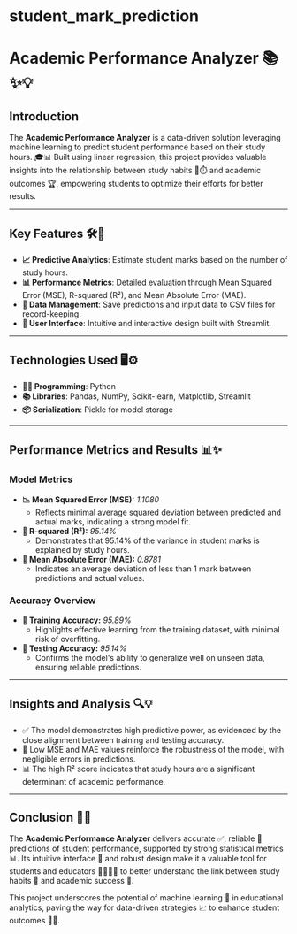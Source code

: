 # student_mark_prediction

# **Academic Performance Analyzer** 📚✨💡  

## **Introduction**  
The **Academic Performance Analyzer** is a data-driven solution leveraging machine learning to predict student performance based on their study hours. 🎓📊 Built using linear regression, this project provides valuable insights into the relationship between study habits 📖⏱️ and academic outcomes 🏆, empowering students to optimize their efforts for better results.  

---

## **Key Features** 🛠️🚀  
- **📈 Predictive Analytics**: Estimate student marks based on the number of study hours.  
- **📊 Performance Metrics**: Detailed evaluation through Mean Squared Error (MSE), R-squared (R²), and Mean Absolute Error (MAE).  
- **💾 Data Management**: Save predictions and input data to CSV files for record-keeping.  
- **🌟 User Interface**: Intuitive and interactive design built with Streamlit.  

---

## **Technologies Used** 🖥️⚙️  
- **👨‍💻 Programming**: Python  
- **📚 Libraries**: Pandas, NumPy, Scikit-learn, Matplotlib, Streamlit  
- **📦 Serialization**: Pickle for model storage  

---

## **Performance Metrics and Results** 📊✨  

### **Model Metrics**  
- **📉 Mean Squared Error (MSE):** *1.1080*  
  - Reflects minimal average squared deviation between predicted and actual marks, indicating a strong model fit.  
- **🔢 R-squared (R²):** *95.14%*  
  - Demonstrates that 95.14% of the variance in student marks is explained by study hours.  
- **📐 Mean Absolute Error (MAE):** *0.8781*  
  - Indicates an average deviation of less than 1 mark between predictions and actual values.  

### **Accuracy Overview**  
- **📘 Training Accuracy:** *95.89%*  
  - Highlights effective learning from the training dataset, with minimal risk of overfitting.  
- **📗 Testing Accuracy:** *95.14%*  
  - Confirms the model's ability to generalize well on unseen data, ensuring reliable predictions.  

---

## **Insights and Analysis** 🔍💡  
- ✅ The model demonstrates high predictive power, as evidenced by the close alignment between training and testing accuracy.  
- 🔽 Low MSE and MAE values reinforce the robustness of the model, with negligible errors in predictions.  
- 📊 The high R² score indicates that study hours are a significant determinant of academic performance.  

---

## **Conclusion** 🏁🎉  
The **Academic Performance Analyzer** delivers accurate ✅, reliable 💪 predictions of student performance, supported by strong statistical metrics 📊. Its intuitive interface 🌟 and robust design make it a valuable tool for students and educators 🧑‍🏫👩‍🎓 to better understand the link between study habits 📖 and academic success 🏅.  

This project underscores the potential of machine learning 🤖 in educational analytics, paving the way for data-driven strategies 📈 to enhance student outcomes 🌟✨.  
